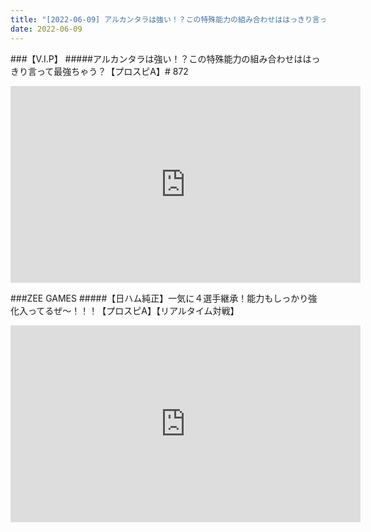 ```yaml
---
title: "[2022-06-09] アルカンタラは強い！？この特殊能力の組み合わせははっきり言って最強ちゃう？【プロスピA】# 872 他"
date: 2022-06-09
---
```

###【V.I.P】
#####アルカンタラは強い！？この特殊能力の組み合わせははっきり言って最強ちゃう？【プロスピA】# 872
<iframe width="560" height="315" src="https://www.youtube.com/embed/ViqPWMtrUuM" frameborder="0" allow="accelerometer; autoplay; clipboard-write; encrypted-media; gyroscope; picture-in-picture" allowfullscreen></iframe>

###ZEE GAMES
#####【日ハム純正】一気に４選手継承！能力もしっかり強化入ってるぜ～！！！【プロスピA】【リアルタイム対戦】
<iframe width="560" height="315" src="https://www.youtube.com/embed/0Q5b8vhrlnc" frameborder="0" allow="accelerometer; autoplay; clipboard-write; encrypted-media; gyroscope; picture-in-picture" allowfullscreen></iframe>

